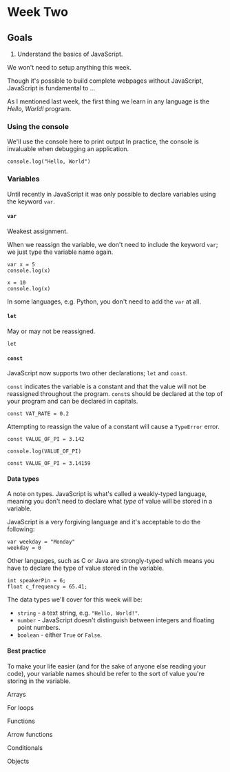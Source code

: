 # Week Two

## Goals
1. Understand the basics of JavaScript.



We won't need to setup anything this week.

Though it's possible to build complete webpages without JavaScript, JavaScript is fundamental to ...




As I mentioned last week, the first thing we learn in any language is the _Hello, World!_ program.

### Using the console

We'll use the console here to print output 
In practice, the console is invaluable when debugging an application.

```
console.log("Hello, World")
```

### Variables

Until recently in JavaScript it was only possible to declare variables using the keyword `var`.


#### `var`

Weakest assignment.

When we reassign the variable, we don't need to include the keyword `var`; we just type the variable name again.

```
var x = 5
console.log(x)

x = 10
console.log(x)
```

In some languages, e.g. Python, you don't need to add the `var` at all.


#### `let`

May or may not be reassigned.

`let`

#### `const`

JavaScript now supports two other declarations; `let` and `const`.

`const` indicates the variable is a constant and that the value will not be reassigned throughout the program. `const`s should be declared at the top of your program and can be declared in capitals.

```
const VAT_RATE = 0.2
```

Attempting to reassign the value of a constant will cause a `TypeError` error.

```
const VALUE_OF_PI = 3.142

console.log(VALUE_OF_PI)

const VALUE_OF_PI = 3.14159
```


#### Data types

A note on types. JavaScript is what's called a weakly-typed language, meaning you don't need to declare what _type_ of value will be stored in a variable.

JavaScript is a very forgiving language and it's acceptable to do the following:

```
var weekday = "Monday"
weekday = 0
```

Other languages, such as C or Java are strongly-typed which means you have to declare the type of value stored in the variable.

```
int speakerPin = 6;
float c_frequency = 65.41;
```

The data types we'll cover for this week will be:

- `string` - a text string, e.g. `"Hello, World!"`.
- `number` - JavaScript doesn't distinguish between integers and floating point numbers.
- `boolean` - either `True` or `False`.

#### Best practice

To make your life easier (and for the sake of anyone else reading your code), your variable names should be refer to the sort of value you're storing in the variable.


Arrays

For loops

Functions

Arrow functions

Conditionals

Objects












